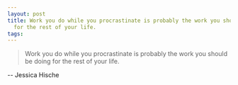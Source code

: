 ```yaml
---
layout: post
title: Work you do while you procrastinate is probably the work you should be doing
  for the rest of your life.
tags:
---
```

> Work you do while you procrastinate is probably the work you should be doing
for the rest of your life.

-- Jessica Hische

